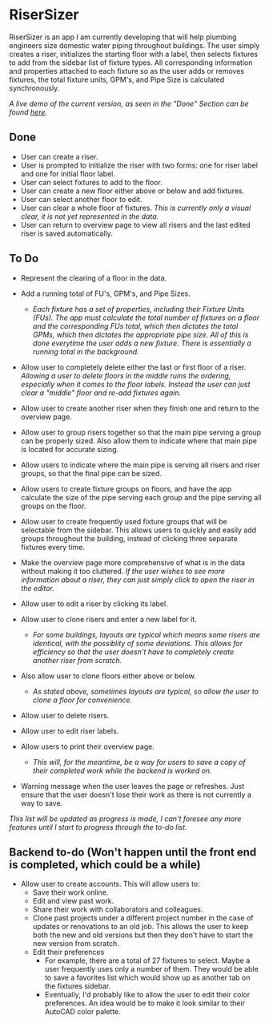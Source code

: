 # RiserSizer

RiserSizer is an app I am currently developing that will help plumbing engineers size domestic water piping throughout buildings. The user simply creates a riser, initializes the starting floor with a label, then selects fixtures to add from the sidebar list of fixture types. All corresponding information and properties attached to each fixture so as the user adds or removes fixtures, the total fixture units, GPM's, and Pipe Size is calculated synchronously.

_A live demo of the current version, as seen in the "Done" Section can be found [here](https://rezdelamasa.github.io/RiserSizer/)._

## Done

* User can create a riser.
* User is prompted to initialize the riser with two forms: one for riser label and one for initial floor label.
* User can select fixtures to add to the floor.
* User can create a new floor either above or below and add fixtures.
* User can select another floor to edit.
* User can clear a whole floor of fixtures. _This is currently only a visual clear, it is not yet represented in the data._
* User can return to overview page to view all risers and the last edited riser is saved automatically.

## To Do

* Represent the clearing of a floor in the data.
* Add a running total of FU's, GPM's, and Pipe Sizes. 

  * _Each fixture has a set of properties, including their Fixture Units (FUs). The app must calculate the total number of fixtures on a floor and the corresponding FUs total, which then dictates the total GPMs, which then dictates the appropriate pipe size. All of this is done everytime the user adds a new fixture. There is essentially a running total in the background._
* Allow user to completely delete either the last or first floor of a riser. _Allowing a user to delete floors in the middle ruins the ordering, especially when it comes to the floor labels. Instead the user can just clear a "middle" floor and re-add fixtures again._
* Allow user to create another riser when they finish one and return to the overview page. 
* Allow user to group risers together so that the main pipe serving a group can be properly sized. Also allow them to indicate where that main pipe is located for accurate sizing.
* Allow users to indicate where the main pipe is serving all risers and riser groups, so that the final pipe can be sized.
* Allow users to create fixture groups on floors, and have the app calculate the size of the pipe serving each group and the pipe serving all groups on the floor.
* Allow user to create frequently used fixture groups that will be selectable from the sidebar. This allows users to quickly and easily add groups throughout the building, instead of clicking three separate fixtures every time.
* Make the overview page more comprehensive of what is in the data without making it too cluttered. _If the user wishes to see more information about a riser, they can just simply click to open the riser in the editor._
* Allow user to edit a riser by clicking its label.
* Allow user to clone risers and enter a new label for it. 

  * _For some buildings, layouts are typical which means some risers are identical, with the possiblity of some deviations. This allows for efficiency so that the user doesn't have to completely create another riser from scratch._
  
* Also allow user to clone floors either above or below.

  * _As stated above, sometimes layouts are typical, so allow the user to clone a floor for convenience._
* Allow user to delete risers.
* Allow user to edit riser labels.
* Allow users to print their overview page.
  * _This will, for the meantime, be a way for users to save a copy of their completed work while the backend is worked on._
* Warning message when the user leaves the page or refreshes. Just ensure that the user doesn't lose their work as there is not currently a way to save.

_This list will be updated as progress is made, I can't foresee any more features until I start to progress through the to-do list._

## Backend to-do (Won't happen until the front end is completed, which could be a while)

* Allow user to create accounts. This will allow users to:
  * Save their work online.
  * Edit and view past work.
  * Share their work with collaborators and colleagues.
  * Clone past projects under a different project number in the case of updates or renovations to an old job. This allows the user to keep both the new and old versions but then they don't have to start the new version from scratch.
  * Edit their preferences
    * For example, there are a total of 27 fixtures to select. Maybe a user frequently uses only a number of them. They would be able to save a favorites list which would show up as another tab on the fixtures sidebar.
    * Eventually, I'd probably like to allow the user to edit their color preferences. An idea would be to make it look similar to their AutoCAD color palette.
